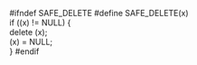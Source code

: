 #ifndef SAFE_DELETE
#define SAFE_DELETE(x)                      \
        if ((x) != NULL) {                  \
            delete (x);                     \
            (x) = NULL;                     \
        }
#endif
